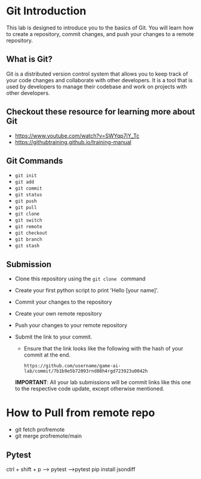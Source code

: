 # Git Introduction

This lab is designed to introduce you to the basics of Git. You will learn how to create a repository, commit changes, and push your changes to a remote repository.

## What is Git?

Git is a distributed version control system that allows you to keep track of your code changes and collaborate with other developers. It is a tool that is used by developers to manage their codebase and work on projects with other developers.

## Checkout these resource for learning more about Git

- https://www.youtube.com/watch?v=SWYqp7iY_Tc
- https://githubtraining.github.io/training-manual

## Git Commands

- `git init`
- `git add`
- `git commit`
- `git status`
- `git push`
- `git pull`
- `git clone`
- `git switch`
- `git remote`
- `git checkout`
- `git branch`
- `git stash`

## Submission

- Clone this repository using the `git clone ` command
- Create your first python script to print 'Hello [your name]'.
- Commit your changes to the repository
- Create your own remote repository
- Push your changes to your remote repository
- Submit the link to your commit.

  - Ensure that the link looks like the following with the hash of your commit at the end.

    `https://github.com/username/game-ai-lab/commit/7b1b9e5b72093rnd08h4rgd723923u0042h`

  **IMPORTANT**: All your lab submissions will be commit links like this one to the respective code update, except otherwise mentioned.

# How to Pull from remote repo

- git fetch profremote
- git merge profremote/main

## Pytest
ctrl + shift + p --> pytest -->pytest
pip install jsondiff